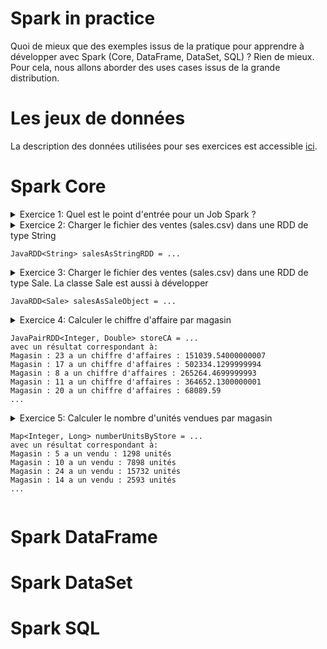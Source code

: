 # Spark in practice
Quoi de mieux que des exemples issus de la pratique pour apprendre à développer avec Spark (Core, DataFrame, DataSet, SQL) ? Rien de mieux. Pour cela, nous allons aborder des uses cases issus de la grande distribution.  

# Les jeux de données
La description des données utilisées pour ses exercices est accessible [ici](https://github.com/Ahmed-Gater/spark-in-practice/blob/master/datasetdescription.md).
# Spark Core

<details><summary>Exercice 1: Quel est le point d'entrée pour un Job Spark ?</summary>
<p>

#### C'est SparkSession !!!
```
import org.apache.spark.sql.SparkSession;
SparkSession sparkSession = SparkSession
                .builder()
                .appName("Mining Frequent Itemset/Assiocation rules from purchasing basket")
                .master("local[*]")
                .config("spark.sql.warehouse.dir", "warehouseLocation") //adding config parameters
                .getOrCreate();
```
</p>
</details>

<details><summary>Exercice 2: Charger le fichier des ventes (sales.csv) dans une RDD de type String

```
JavaRDD<String> salesAsStringRDD = ...
```

</summary>  
<p>

```
import org.apache.spark.api.java.JavaRDD;
import org.apache.spark.api.java.JavaSparkContext;
JavaSparkContext jsc = JavaSparkContext.fromSparkContext(sparkSession.sparkContext());
JavaRDD<String> salesAsStringRDD = jsc.textFile("data/sales.csv");
// Afficher 4 éléments de la RDD
salesAsStringRDD.take(4).stream().forEach(System.out::println);
```
avec comme résultat:

```
product_id;time_id;customer_id;promotion_id;store_id;store_sales;store_cost;unit_sales
337;371;6280;0;2;1.5;0.51;2.0
1512;371;6280;0;2;1.62;0.6318;3.0
963;371;4018;0;2;2.4;0.72;1.0

```
</p>
</details>

<details><summary>Exercice 3: Charger le fichier des ventes (sales.csv) dans une RDD de type Sale. La classe Sale est aussi à développer

```
JavaRDD<Sale> salesAsSaleObject = ...
```
</summary>  

```
import org.apache.spark.api.java.JavaRDD;
import org.apache.spark.api.java.JavaSparkContext;
import org.apache.spark.api.java.function.Function;

JavaRDD<Sale> salesAsObjects = JavaSparkContext.fromSparkContext(sparkSession.sparkContext())
                .textFile("data/sales.csv")
                .map((Function<String, Sale>) s -> Sale.parse(s, ";"));
```
avec comme résultat:

```
Sale(productId=337, timeId=371, customerId=6280, promotionId=0, storeId=2, storeSales=1.5, storeCost=0.51, unitSales=2.0)
Sale(productId=1512, timeId=371, customerId=6280, promotionId=0, storeId=2, storeSales=1.62, storeCost=0.6318, unitSales=3.0)
Sale(productId=963, timeId=371, customerId=4018, promotionId=0, storeId=2, storeSales=2.4, storeCost=0.72, unitSales=1.0)
```
</details>

<details><summary>Exercice 4: Calculer le chiffre d'affaire par magasin

```
JavaPairRDD<Integer, Double> storeCA = ...
avec un résultat correspondant à: 
Magasin : 23 a un chiffre d'affaires : 151039.54000000007
Magasin : 17 a un chiffre d'affaires : 502334.1299999994
Magasin : 8 a un chiffre d'affaires : 265264.4699999993
Magasin : 11 a un chiffre d'affaires : 364652.1300000001
Magasin : 20 a un chiffre d'affaires : 68089.59
...
```
</summary>  

* Solution avec reduceByKey (à privilègier)

```
import org.apache.spark.api.java.JavaPairRDD;
import org.apache.spark.api.java.JavaRDD;
import org.apache.spark.api.java.JavaSparkContext;
import org.apache.spark.api.java.function.Function;
import org.apache.spark.api.java.function.Function2;
import org.apache.spark.api.java.function.PairFunction;
import org.apache.spark.sql.SparkSession;
import scala.Tuple2;

JavaPairRDD<Integer, Double> storeCA = JavaSparkContext.fromSparkContext(sparkSession.sparkContext())
                .textFile(filePath)
                .map((Function<String, Sale>) s -> Sale.parse(s, ";"));
                .mapToPair((PairFunction<Sale, Integer, Double>) sale -> new Tuple2<>(sale.getStoreId(), sale.getStoreSales() * sale.getUnitSales()))
                .reduceByKey((Function2<Double, Double, Double>) (a, b) -> a + b);
storeCA.collectAsMap().forEach((k,v) -> System.out.println("Magasin : " + k + " a un chiffre d'affaires : " + v));
```

* Solution avec reduceByKey (à privilègier)

```
import org.apache.spark.api.java.JavaPairRDD;
import org.apache.spark.api.java.JavaRDD;
import org.apache.spark.api.java.JavaSparkContext;
import org.apache.spark.api.java.function.Function;
import org.apache.spark.api.java.function.Function2;
import org.apache.spark.api.java.function.PairFunction;
import org.apache.spark.sql.SparkSession;
import scala.Tuple2;

JavaPairRDD<Integer, Double> storeCA = JavaSparkContext.fromSparkContext(sparkSession.sparkContext())
                .textFile(filePath)
                .map((Function<String, Sale>) s -> Sale.parse(s, ";"))
                .mapToPair((PairFunction<Sale, Integer, Double>) sale -> new Tuple2<>(sale.getStoreId(), sale.getStoreSales() * sale.getUnitSales()))
                .groupByKey()
                .mapToPair((PairFunction<Tuple2<Integer, Iterable<Double>>, Integer, Double>) storeSalesCA -> new Tuple2<>(storeSalesCA._1(),
                        StreamSupport.stream(storeSalesCA._2().spliterator(), false).reduce((x, y) -> x + y).get())
                );
        storeCA.collectAsMap().forEach((k,v) -> System.out.println("Magasin : " + k + " a un chiffre d'affaires : " + v));
  
```

</details>

<details><summary>Exercice 5: Calculer le nombre d'unités vendues par magasin

```
Map<Integer, Long> numberUnitsByStore = ...
avec un résultat correspondant à: 
Magasin : 5 a un vendu : 1298 unités
Magasin : 10 a un vendu : 7898 unités
Magasin : 24 a un vendu : 15732 unités
Magasin : 14 a un vendu : 2593 unités
...
```
</summary>  

```
Map<Integer, Long> numberUnitsByStore = JavaSparkContext.fromSparkContext(sparkSession.sparkContext())
                .textFile(filePath)
                .map((Function<String, Sale>) s -> Sale.parse(s, ";"))
                .mapToPair((PairFunction<Sale, Integer, Double>) sale -> new Tuple2<>(sale.getStoreId(), sale.getUnitSales()))
                .countByKey();
numberUnitsByStore.forEach((k,v) -> System.out.println("Magasin : " + k + " a un vendu : " + v + " unités"));
```

</details>

# Spark DataFrame

# Spark DataSet

# Spark SQL

